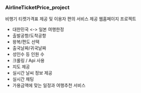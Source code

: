 ### AirlineTicketPrice_project

비행기 티켓가격표 제공 및 이용자 편의 서비스 제공 웹홈페이지 프로젝트

- 대한민국 <-> 일본 여행한정 
- 출발공항/도착공항
- 왕복/편도 선택
- 출국날짜/귀국날짜
- 성인수 등 인원 수
- 크롤링 / Api 사용
- 지도 제공
- 실시간 날씨 정보 제공
- 실시간 채팅
- 가용금액에 맞는 일정과 여행추천 서비스 
